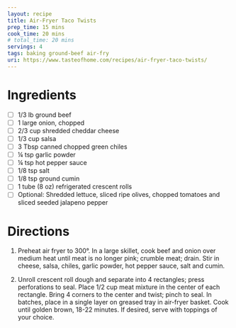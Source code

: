 ```yaml
---
layout: recipe
title: Air-Fryer Taco Twists
prep_time: 15 mins
cook_time: 20 mins
# total_time: 20 mins
servings: 4
tags: baking ground-beef air-fry
uri: https://www.tasteofhome.com/recipes/air-fryer-taco-twists/
---
```

# Ingredients

- [ ] 1/3 lb ground beef
- [ ] 1 large onion, chopped
- [ ] 2/3 cup shredded cheddar cheese
- [ ] 1/3 cup salsa
- [ ] 3 Tbsp canned chopped green chiles
- [ ] ¼ tsp garlic powder
- [ ] ¼ tsp hot pepper sauce
- [ ] 1/8 tsp salt
- [ ] 1/8 tsp ground cumin
- [ ] 1 tube (8 oz) refrigerated crescent rolls
- [ ] Optional: Shredded lettuce, sliced ripe olives, chopped tomatoes and sliced seeded jalapeno pepper

# Directions

1. Preheat air fryer to 300°. In a large skillet, cook beef and onion over medium heat until meat is no longer pink; crumble meat; drain. Stir in cheese, salsa, chiles, garlic powder, hot pepper sauce, salt and cumin.

2. Unroll crescent roll dough and separate into 4 rectangles; press perforations to seal. Place 1/2 cup meat mixture in the center of each rectangle. Bring 4 corners to the center and twist; pinch to seal. In batches, place in a single layer on greased tray in air-fryer basket. Cook until golden brown, 18-22 minutes. If desired, serve with toppings of your choice.